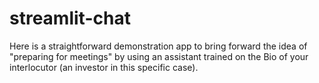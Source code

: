 # streamlit-chat
 
Here is a straightforward demonstration app to bring forward the idea of "preparing for meetings" by using an assistant trained on the Bio of your interlocutor (an investor in this specific case). 
